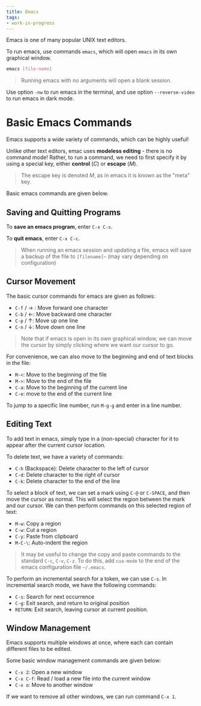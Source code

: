 ```yaml
---
title: Emacs
tags:
- work-in-progress
---
```


Emacs is one of many popular UNIX text editors.

To run emacs, use commands `emacs`, which will open `emacs` in its own graphical window.  

```bash
emacs [file-name]
```
> Running emacs with no arguments will open a blank session.

Use option `-nw` to run emacs in the terminal, and use option `--reverse-video` to run emacs in dark mode.

# Basic Emacs Commands
Emacs supports a wide variety of commands, which can be highly useful!

Unlike other text editors, emac uses **modeless editing** - there is no command mode! Rather, to run a command, we need to first specify it by using a special key, either **control** ($C$) or **escape** ($M$).
> The escape key is denoted $M$, as in emacs it is known as the "meta" key.

Basic emacs commands are given below.

## Saving and Quitting Programs
To **save an emacs program**, enter `C-x C-s`.

To **quit emacs**, enter `C-x C-c`.
> When running an emacs session and updating a file, emacs will save a backup of the file to `[filename]~` (may vary depending on configuration)

## Cursor Movement
The basic cursor commands for emacs are given as follows:
- `C-f` / $\rightarrow$ : Move forward one character
- `C-b` / $\leftarrow$: Move backward one character
- `C-p` / $\uparrow$: Move up one line
- `C-n` / $\downarrow$: Move down one line

> Note that if emacs is open in its own graphical window, we can move the cursor by simply clicking where we want our cursor to go.

For convenience, we can also move to the beginning and end of text blocks in the file:
- `M-<`: Move to the beginning of the file
- `M->`: Move to the end of the file
- `C-a`: Move to the beginning of the current line
- `C-e`: move to the end of the current line

To jump to a specific line number, run `M-g-g` and enter in a line number.

## Editing Text
To add text in emacs, simply type in a (non-special) character for it to appear after the current cursor location.

To delete text, we have a variety of commands:
- `C-h` (Backspace): Delete character to the left of cursor
- `C-d`: Delete character to the right of cursor
- `C-k`: Delete character to the end of the line

To select a block of text, we can set a mark using `C-@` or `C-SPACE`, and then move the cursor as normal. This will select the region between the mark and our cursor.
We can then perform commands on this selected region of text:
- `M-w`: Copy a region
- `C-w`: Cut a region
- `C-y`: Paste from clipboard
- `M-C-\`: Auto-indent the region

> It may be useful to change the copy and paste commands to the standard `C-c`, `C-v`, `C-z`.
> To do this, add `cua-mode` to the end of the emacs configuration file `~/.emacs`.

To perform an incremental search for a token, we can use `C-s`. In incremental search mode, we have the following commands:
- `C-s`: Search for next occurrence
- `C-g`: Exit search, and return to original position
- `RETURN`: Exit search, leaving cursor at current position.

## Window Management
Emacs supports multiple windows at once, where each can contain different files to be edited.

Some basic window management commands are given below:
- `C-x 2`: Open a new window
- `C-x C-f`: Read / load a new file into the current window
- `C-x o`: Move to another window

If we want to remove all other windows, we can run command `C-x 1`.